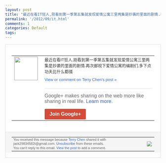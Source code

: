 ```yaml
---
layout: post
title: "最近在看IT狂人,刚看到第一季第五集就发现爱情公寓三里两集是抄袭的里面的剧情.再次..."
permalink: '/2012/09/it.html'
comments: 1
categories: Default
tags: 
---
```

<div style="border:solid 1px #dfdfdf;color:#686868;font:13px Arial"><div style="background-color:#fff;padding:20px;"><table cellpadding="0" cellspacing="0"><tr><td style="padding-right:15px;vertical-align:top"><a href="https://plus.google.com/_/notifications/emlink?emrecipient=110200756825219614165&amp;emid=CNDVq6iIubICFUyA3godTQgAAA&amp;path=%2F108643996575278738906&amp;dt=1347762969593&amp;uob=8"><img height="75" src="https://lh3.googleusercontent.com/-KKRGTyJ5Bl0/AAAAAAAAAAI/AAAAAAAAEEY/jllxqER5dCk/s75-c-k-a/photo.jpg" style="border:solid 1px #cccccc;" width="75"/></a></td><td style="width:578px;color:#333;font:13px Arial;vertical-align:top"><div style="padding-bottom:10px">最近在看IT狂人,刚看到第一季第五集就发<wbr/>现爱情公寓三里两集是抄袭的里面的剧情.再<wbr/>次鄙视下爱情公寓的编剧们,多下点功夫比什<wbr/>么都强</div><a href="https://plus.google.com/_/notifications/emlink?emrecipient=110200756825219614165&amp;emid=CNDVq6iIubICFUyA3godTQgAAA&amp;path=%2F108643996575278738906%2Fposts%2F2BVkeGnztYr%3Fgpinv%3DAMIXal9LvgI_iABR3MbBTYOM7W2s7nDINRg2ZLQTNyXaQGZYe0mSAJby7tDfd0YbMtCH37ySG_3uf-97ZhKojlPc5X3DmhUwc3gJegxW8tua_V1w5f6Q-PI&amp;dt=1347762969593&amp;uob=8" style="color:#3366CC;text-decoration:none">View or comment on Terry Chen's post »</a><div style="margin-top:20px;border-top:solid 1px #dfdfdf"><div style="padding:15px 0;color:#686868;font:16px Arial">Google+ makes sharing on the web more like sharing in real life. <a href="http://www.google.com/+/learnmore/" style="color:#3366CC;text-decoration:none">Learn more</a>.</div><a href="https://plus.google.com/_/notifications/emlink?emrecipient=110200756825219614165&amp;emid=CNDVq6iIubICFUyA3godTQgAAA&amp;path=%2F%3Fgpinv%3DAMIXal9LvgI_iABR3MbBTYOM7W2s7nDINRg2ZLQTNyXaQGZYe0mSAJby7tDfd0YbMtCH37ySG_3uf-97ZhKojlPc5X3DmhUwc3gJegxW8tua_V1w5f6Q-PI&amp;dt=1347762969593&amp;uob=8" style="display:inline-block;padding:7px 15px;background-color:#d44b38; color:#fff;font-size:16px; font-weight:bold;border-radius:2px;-webkit-border-radius:2px; -moz-border-radius:2px;border:solid 1px #c43b28; white-space:nowrap;text-decoration:none">Join Google+</a></div></td></tr></table></div><div style="border-top:solid 1px #dfdfdf;padding:0 20px; background-color:#f5f5f5"><table cellpadding="0" cellspacing="0" style="height:50px"><tbody><tr><td style="vertical-align:middle;width:100%; color:#636363;font:11px Arial; line-height:120%">You received this message because <a href="https://plus.google.com/_/notifications/emlink?emrecipient=110200756825219614165&amp;emid=CNDVq6iIubICFUyA3godTQgAAA&amp;path=%2F108643996575278738906%3Fgpinv%3DAMIXal9LvgI_iABR3MbBTYOM7W2s7nDINRg2ZLQTNyXaQGZYe0mSAJby7tDfd0YbMtCH37ySG_3uf-97ZhKojlPc5X3DmhUwc3gJegxW8tua_V1w5f6Q-PI&amp;dt=1347762969593&amp;uob=8" style="color:#3366CC;text-decoration:none">Terry Chen</a> shared it with jack29834582t@gmail.com. <a href="https://plus.google.com/_/notifications/emlink?emrecipient=110200756825219614165&amp;emid=CNDVq6iIubICFUyA3godTQgAAA&amp;path=%2F_%2Fnonplus%2Femailsettings%3Fgpinv%3DAMIXal9LvgI_iABR3MbBTYOM7W2s7nDINRg2ZLQTNyXaQGZYe0mSAJby7tDfd0YbMtCH37ySG_3uf-97ZhKojlPc5X3DmhUwc3gJegxW8tua_V1w5f6Q-PI%26est%3DADH5u8ULS9-MSLlWvfHEB6kS9Dtn64w6-dUnOhTVapy5I6OeirluaSVKv_0p0XdFXbq1imT3hbmdi7ZfqYXsWWyg5pq0-5xqW1YCSFa7yoyAgISxNvNEt36hZGhejc-izM14IBoZougPXEa_aZddeMaUUJ8QWzKZWQ&amp;dt=1347762969593&amp;uob=8" style="color:#3366CC;text-decoration:none">Unsubscribe</a> from these emails.<br/>You can't reply to this email. <a href="https://plus.google.com/_/notifications/emlink?emrecipient=110200756825219614165&amp;emid=CNDVq6iIubICFUyA3godTQgAAA&amp;path=%2F108643996575278738906%2Fposts%2F2BVkeGnztYr%3Fgpinv%3DAMIXal9LvgI_iABR3MbBTYOM7W2s7nDINRg2ZLQTNyXaQGZYe0mSAJby7tDfd0YbMtCH37ySG_3uf-97ZhKojlPc5X3DmhUwc3gJegxW8tua_V1w5f6Q-PI&amp;dt=1347762969593&amp;uob=8" style="color:#3366CC;text-decoration:none">View the post</a> to add a comment.<br/></td><td><img src="https://ssl.gstatic.com/s2/oz/images/notifications/logo/google-plus-6617a72bb36cc548861652780c9e6ff1.png"/></td></tr></tbody></table></div></div>